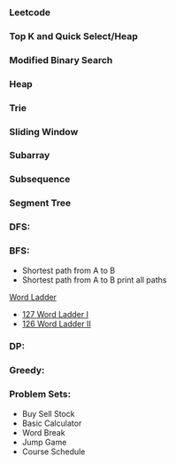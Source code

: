 ### Leetcode

### Top K and Quick Select/Heap
### Modified Binary Search
### Heap
### Trie
### Sliding Window
### Subarray
### Subsequence
### Segment Tree
### DFS:

### BFS:
- Shortest path from A to B
- Shortest path from A to B print all paths

[Word Ladder](https://github.com/1688168/Leetcode/blob/main/%5B0126%5D%20Word%20Ladder.md "Read Me")
- [127 Word Ladder I](https://github.com/1688168/Leetcode/blob/main/%5B0126%5D%20Word%20Ladder.py "I")
- [126 Word Ladder II](https://github.com/1688168/Leetcode/blob/main/%5B0127%5D%20Word%20Ladder%20II.py "II")

### DP:
### Greedy:


### Problem Sets:
- Buy Sell Stock
- Basic Calculator
- Word Break
- Jump Game
- Course Schedule
